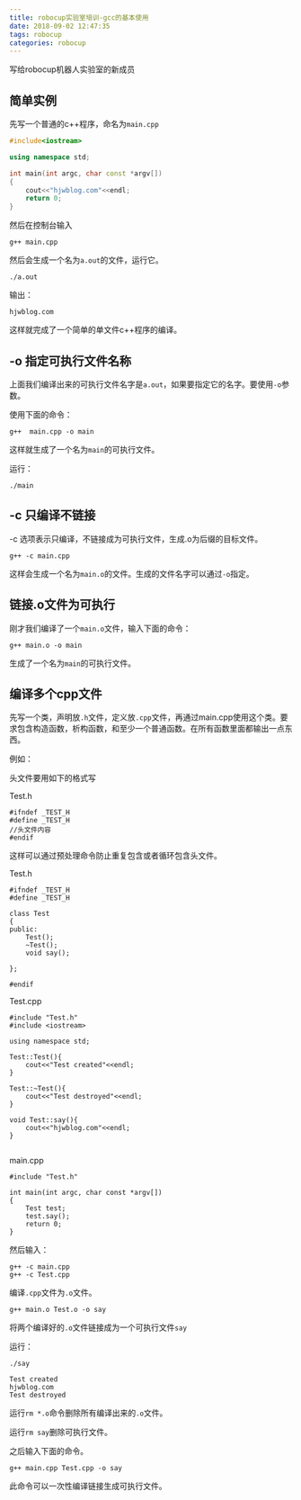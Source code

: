 ```yaml
---
title: robocup实验室培训-gcc的基本使用
date: 2018-09-02 12:47:35
tags: robocup
categories: robocup
---
```


写给robocup机器人实验室的新成员

## 简单实例
先写一个普通的c++程序，命名为`main.cpp`

```c++
#include<iostream>

using namespace std;

int main(int argc, char const *argv[])
{
	cout<<"hjwblog.com"<<endl;
	return 0;
}
```

然后在控制台输入

```
g++ main.cpp
```

然后会生成一个名为`a.out`的文件，运行它。

```
./a.out
```

输出：

```
hjwblog.com
```

这样就完成了一个简单的单文件c++程序的编译。

## -o 指定可执行文件名称

上面我们编译出来的可执行文件名字是`a.out`，如果要指定它的名字。要使用`-o`参数。

使用下面的命令：

```
g++  main.cpp -o main
```

这样就生成了一个名为`main`的可执行文件。

运行：

```
./main
```

## -c 只编译不链接

-c  选项表示只编译，不链接成为可执行文件，生成.o为后缀的目标文件。

```
g++ -c main.cpp
```

这样会生成一个名为`main.o`的文件。生成的文件名字可以通过`-o`指定。

## 链接.o文件为可执行

刚才我们编译了一个`main.o`文件，输入下面的命令：

```
g++ main.o -o main
```

生成了一个名为`main`的可执行文件。

## 编译多个cpp文件

先写一个类，声明放`.h`文件，定义放`.cpp`文件，再通过main.cpp使用这个类。要求包含构造函数，析构函数，和至少一个普通函数。在所有函数里面都输出一点东西。

例如：

头文件要用如下的格式写

Test.h

```
#ifndef _TEST_H
#define _TEST_H
//头文件内容
#endif
```

这样可以通过预处理命令防止重复包含或者循环包含头文件。

Test.h

```
#ifndef _TEST_H
#define _TEST_H

class Test
{
public:
	Test();
	~Test();
	void say();
	
};

#endif
```

Test.cpp

```
#include "Test.h"
#include <iostream>

using namespace std;

Test::Test(){
	cout<<"Test created"<<endl;
}

Test::~Test(){
	cout<<"Test destroyed"<<endl;
}

void Test::say(){
	cout<<"hjwblog.com"<<endl;
}


```

main.cpp

```
#include "Test.h"

int main(int argc, char const *argv[])
{
	Test test;
	test.say();
	return 0;
}
```

然后输入：

```
g++ -c main.cpp
g++ -c Test.cpp
```

编译`.cpp`文件为`.o`文件。

```
g++ main.o Test.o -o say
```

将两个编译好的`.o`文件链接成为一个可执行文件`say`

运行：

```
./say

Test created
hjwblog.com
Test destroyed
```

运行`rm *.o`命令删除所有编译出来的`.o`文件。

运行`rm say`删除可执行文件。

之后输入下面的命令。

```
g++ main.cpp Test.cpp -o say
```

此命令可以一次性编译链接生成可执行文件。
